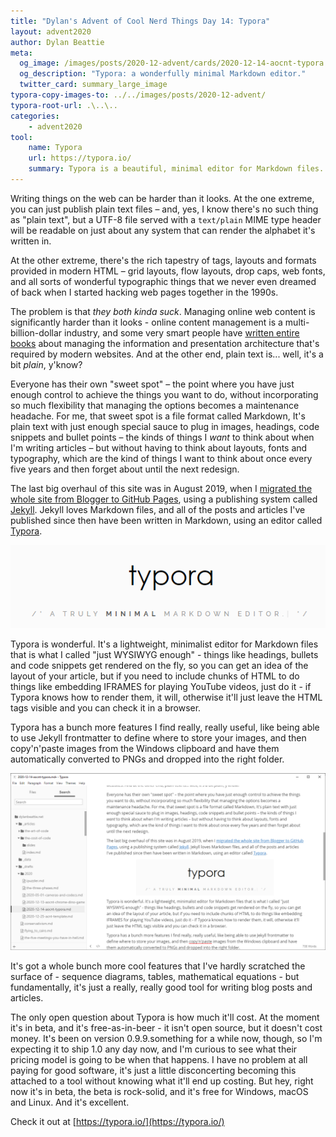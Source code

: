 ```yaml
---
title: "Dylan's Advent of Cool Nerd Things Day 14: Typora"
layout: advent2020
author: Dylan Beattie
meta:
  og_image: /images/posts/2020-12-advent/cards/2020-12-14-aocnt-typora.png
  og_description: "Typora: a wonderfully minimal Markdown editor."
  twitter_card: summary_large_image
typora-copy-images-to: ../../images/posts/2020-12-advent/
typora-root-url: .\..\..
categories:
    - advent2020
tool:
    name: Typora
    url: https://typora.io/
    summary: Typora is a beautiful, minimal editor for Markdown files.
---
```


Writing things on the web can be harder than it looks. At the one extreme, you can just publish plain text files – and, yes, I know there's no such thing as "plain text", but a UTF-8 file served with a `text/plain` MIME type header will be readable on just about any system that can render the alphabet it's written in.

At the other extreme, there's the rich tapestry of tags, layouts and formats provided in modern HTML – grid layouts, flow layouts, drop caps, web fonts, and all sorts of wonderful typographic things that we never even dreamed of back when I started hacking web pages together in the 1990s.

The problem is that *they both kinda suck*. Managing online web content is significantly harder than it looks - online content management is a multi-billion-dollar industry, and some very smart people have [written entire books](https://www.apress.com/gp/book/9781484257494) about managing the information and presentation architecture that's required by modern websites. And at the other end, plain text is... well, it's a bit *plain*, y'know?

Everyone has their own "sweet spot" – the point where you have just enough control to achieve the things you want to do, without incorporating so much flexibility that managing the options becomes a maintenance headache. For me, that sweet spot is a file format called Markdown, It's plain text with just enough special sauce to plug in images, headings, code snippets and bullet points – the kinds of things I *want* to think about when I'm writing articles – but without having to think about layouts, fonts and typography, which are the kind of things I want to think about once every five years and then forget about until the next redesign.

The last big overhaul of this site was in August 2019, when I [migrated the whole site from Blogger to GitHub Pages](https://dylanbeattie.net/2019/08/14/migrating-from-blogger-to-github-pages.html), using a publishing system called [Jekyll](https://jekyllrb.com/). Jekyll loves Markdown files, and all of the posts and articles I've published since then have been written in Markdown, using an editor called [Typora](https://typora.io/).

![image-20201213003003044](/images/posts/2020-12-advent/image-20201213003003044.png)

Typora is wonderful. It's a lightweight, minimalist editor for Markdown files that is what I called "just WYSIWYG enough" - things like headings, bullets and code snippets get rendered on the fly, so you can get an idea of the layout of your article, but if you need to include chunks of HTML to do things like embedding IFRAMES for playing YouTube videos, just do it - if Typora knows how to render them, it will, otherwise it'll just leave the HTML tags visible and you can check it in a browser.

Typora has a bunch more features I find really, really useful, like being able to use Jekyll frontmatter to define where to store your images, and then copy'n'paste images from the Windows clipboard and have them automatically converted to PNGs and dropped into the right folder. 

![image-20201213003111024](/images/posts/2020-12-advent/image-20201213003111024.png)

It's got a whole bunch more cool features that I've hardly scratched the surface of - sequence diagrams, tables, mathematical equations - but fundamentally, it's just a really, really good tool for writing blog posts and articles.

The only open question about Typora is how much it'll cost. At the moment it's in beta, and it's free-as-in-beer - it isn't open source, but it doesn't cost money. It's been on version 0.9.9.something for a while now, though, so I'm expecting it to ship 1.0 any day now, and I'm curious to see what their pricing model is going to be when that happens. I have no problem at all paying for good software, it's just a little disconcerting becoming this attached to a tool without knowing what it'll end up costing. But hey, right now it's in beta, the beta is rock-solid, and it's free for Windows, macOS and Linux. And it's excellent.

Check it out at [https://typora.io/](https://typora.io/)



